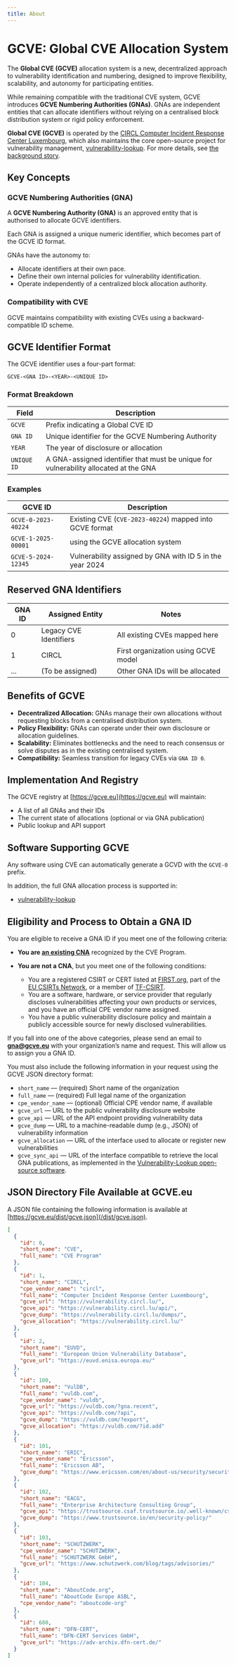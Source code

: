 ```yaml
---
title: About 
---
```


# GCVE: Global CVE Allocation System

The **Global CVE (GCVE)** allocation system is a new, decentralized approach to vulnerability identification and numbering, designed to improve flexibility, scalability, and autonomy for participating entities. 

While remaining compatible with the traditional CVE system, GCVE introduces **GCVE Numbering Authorities (GNAs)**. GNAs are independent entities that can allocate identifiers without relying on a centralised block distribution system or rigid policy enforcement.

**Global CVE (GCVE)** is operated by the [CIRCL Computer Incident Response Center Luxembourg](http://www.circl.lu/), which also maintains the core open-source project for vulnerability management, [vulnerability-lookup](https://www.vulnerability-lookup.org/). For more details, see [the background story](https://gcve.eu/faq/#q12-what-is-the-relationship-between-the-open-source-vulnerability-lookup-project-the-euvd-european-union-vulnerability-database-and-gcveeu).

## Key Concepts

### GCVE Numbering Authorities (GNA)

A **GCVE Numbering Authority (GNA)** is an approved entity that is authorised to allocate GCVE identifiers.

Each GNA is assigned a unique numeric identifier, which becomes part of the GCVE ID format.

GNAs have the autonomy to:

- Allocate identifiers at their own pace.
- Define their own internal policies for vulnerability identification.
- Operate independently of a centralized block allocation authority.

### Compatibility with CVE

GCVE maintains compatibility with existing CVEs using a backward-compatible ID scheme.

## GCVE Identifier Format

The GCVE identifier uses a four-part format:

`GCVE-<GNA ID>-<YEAR>-<UNIQUE ID>`

### Format Breakdown

| Field       | Description                                                         |
|-------------|---------------------------------------------------------------------|
| `GCVE`      | Prefix indicating a Global CVE ID |
| `GNA ID`    | Unique identifier for the GCVE Numbering Authority                  |
| `YEAR`      | The year of disclosure or allocation                                |
| `UNIQUE ID` | A GNA-assigned identifier that must be unique for vulnerability allocated at the GNA |                 

### Examples

| GCVE ID              | Description                                                |
|----------------------|------------------------------------------------------------|
| `GCVE-0-2023-40224`  | Existing CVE (`CVE-2023-40224`) mapped into GCVE format     |
| `GCVE-1-2025-00001`  | using the GCVE allocation system           |
| `GCVE-5-2024-12345`  | Vulnerability assigned by GNA with ID 5 in the year 2024   |

## Reserved GNA Identifiers

| GNA ID | Assigned Entity       | Notes                                |
|--------|------------------------|--------------------------------------|
| 0      | Legacy CVE Identifiers | All existing CVEs mapped here        |
| 1      | CIRCL                  | First organization using GCVE model  |
| ...    | (To be assigned)       | Other GNA IDs will be allocated      |

## Benefits of GCVE

- **Decentralized Allocation:** GNAs manage their own allocations without requesting blocks from a centralised distribution system.
- **Policy Flexibility:** GNAs can operate under their own disclosure or allocation guidelines.
- **Scalability:** Eliminates bottlenecks and the need to reach consensus or solve disputes as in the existing centralised system.
- **Compatibility:** Seamless transition for legacy CVEs via `GNA ID 0`.

## Implementation And Registry

The GCVE registry at [https://gcve.eu](https://gcve.eu) will maintain:

- A list of all GNAs and their IDs
- The current state of allocations (optional or via GNA publication)
- Public lookup and API support

## Software Supporting GCVE

Any software using CVE can automatically generate a GCVD with the `GCVE-0` prefix. 

In addition, the full GNA allocation process is supported in:

- [vulnerability-lookup](https://www.vulnerability-lookup.org)

## Eligibility and Process to Obtain a GNA ID

You are eligible to receive a GNA ID if you meet one of the following criteria:

- **You are [an existing CNA](/dist/cna_partners.json)** recognized by the CVE Program.

- **You are not a CNA**, but you meet one of the following conditions:
  - You are a registered CSIRT or CERT listed at [FIRST.org](https://www.first.org/), part of the [EU CSIRTs Network](https://csirtsnetwork.eu/), or a member of [TF-CSIRT](https://tf-csirt.org/).
  - You are a software, hardware, or service provider that regularly discloses vulnerabilities affecting your own products or services, and you have an official CPE vendor name assigned.
  - You have a public vulnerability disclosure policy and maintain a publicly accessible source for newly disclosed vulnerabilities.

If you fall into one of the above categories, please send an email to **gna@gcve.eu** with your organization’s name and request. This will allow us to assign you a GNA ID.

You must also include the following information in your request using the GCVE JSON directory format:

- `short_name` — (required) Short name of the organization  
- `full_name` — (required) Full legal name of the organization  
- `cpe_vendor_name` — (optional) Official CPE vendor name, if available  
- `gcve_url` — URL to the public vulnerability disclosure website  
- `gcve_api` — URL of the API endpoint providing vulnerability data  
- `gcve_dump` — URL to a machine-readable dump (e.g., JSON) of vulnerability information  
- `gcve_allocation` — URL of the interface used to allocate or register new vulnerabilities  
- `gcve_sync_api` — URL of the interface compatible to retrieve the local GNA publications, as implemented in the [Vulnerability-Lookup open-source software](https://vulnerability-lookup.org/).

## JSON Directory File Available at GCVE.eu

A JSON file containing the following information is available at [https://gcve.eu/dist/gcve.json](/dist/gcve.json).

~~~json
[
  {
    "id": 0,
    "short_name": "CVE",
    "full_name": "CVE Program"
  },
  {
    "id": 1,
    "short_name": "CIRCL",
    "cpe_vendor_name": "circl",
    "full_name": "Computer Incident Response Center Luxembourg",
    "gcve_url": "https://vulnerability.circl.lu/",
    "gcve_api": "https://vulnerability.circl.lu/api/",
    "gcve_dump": "https://vulnerability.circl.lu/dumps/",
    "gcve_allocation": "https://vulnerability.circl.lu/"
  },
  {
    "id": 2,
    "short_name": "EUVD",
    "full_name": "European Union Vulnerability Database",
    "gcve_url": "https://euvd.enisa.europa.eu/"
  },
  {
    "id": 100,
    "short_name": "VulDB",
    "full_name": "vuldb.com",
    "cpe_vendor_name": "vuldb",
    "gcve_url": "https://vuldb.com/?gna.recent",
    "gcve_api": "https://vuldb.com/?api",
    "gcve_dump": "https://vuldb.com/?export",
    "gcve_allocation": "https://vuldb.com/?id.add"
  },
  {
    "id": 101,
    "short_name": "ERIC",
    "cpe_vendor_name": "Ericsson",
    "full_name": "Ericsson AB",
    "gcve_dump": "https://www.ericsson.com/en/about-us/security/security-bulletins"
  },
  {
    "id": 102,
    "short_name": "EACG",
    "full_name": "Enterprise Architecture Consulting Group",
    "gcve_api": "https://trustsource.csaf.trustsource.io/.well-known/csaf/provider-metadata.json",
    "gcve_dump": "https://www.trustsource.io/en/security-policy/"
  },
  {
    "id": 103,
    "short_name": "SCHUTZWERK",
    "cpe_vendor_name": "SCHUTZWERK",
    "full_name": "SCHUTZWERK GmbH",
    "gcve_url": "https://www.schutzwerk.com/blog/tags/advisories/"
  },
  {
    "id": 104,
    "short_name": "AboutCode.org",
    "full_name": "AboutCode Europe ASBL",
    "cpe_vendor_name": "aboutcode-org"
  },
  {
    "id": 680,
    "short_name": "DFN-CERT",
    "full_name": "DFN-CERT Services GmbH",
    "gcve_url": "https://adv-archiv.dfn-cert.de/"
  }
]
~~~

